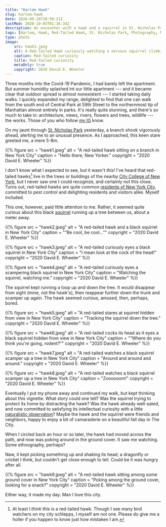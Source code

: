 ```yaml
---
title: "Harlem Hawk"
slug: harlem-hawk
date: 2020-09-26T20:59:21Z
lastMod: 2020-10-05T01:16:34Z
description: An encounter with a hawk and a squirrel in St. Nicholas Park, Harlem.
tags: [Harlem, Hawk, Red-Tailed Hawk, St. Nicholas Park, Photography, Nervous Squirrel]
type: photo
image:
    src: hawk3.jpeg
    alt: A Red-Tailed Hawk curiously watching a nervous squirrel climbing a tree
    caption: Red-Tailed curiosity
    title: Red-Tailed curiosity
    metaOnly: true
    copyright: 2020 David E. Wheeler
---
```


Three months into the Covid-19 Pandemic, I had barely left the apartment. But
summer humidity splashed int our little apartment --- and it became clear that
outdoor spread is almost nonexistent --- I started taking daily walks. I quickly
expanded my range, delighted to find that one can walk from the south end of
Central Park at 59th Street to the northern­most tip of Manhattan almost
entirely in parks. It's really quite stunning, and there's so much to take in:
architecture, views, rivers, flowers and trees, wildlife --- the works. Those of
you who follow [my IG] know.

On my jaunt through [St. Nicholas Park] yesterday, a branch shook vigorously
ahead, alerting me to an unusual presence. As I approached, this keen stare
greeted me, a mere 5-8m.

{{% figure
    src       = "hawk1.jpeg"
    alt       = "A red-tailed hawk sitting on a branch in New York City"
    caption   = "Hello there, New Yorker."
    copyright = "2020 David E. Wheeler"
%}}

I don't know what I expected to see, but it wasn't *this!* I've heard that
red-tailed hawks[^maybe-red-tailed] live in the trees or buildings of the nearby
[City College of New York], but I never saw one I could recognize, and certainly
not this close. Turns out, red-tailed hawks are quite common [residents of New
York City], committed to pest control and delighting residents and visitors
alike. Myself included.

This one, however, paid little attention to me. Rather, it seemed quite curious
about this black [squirrel] running up a tree between us, about a meter away.

{{% figure
    src       = "hawk2.jpeg"
    alt       = "A red-tailed hawk and a black squirrel in New York City"
    caption   = "“Be cool, be cool…”"
    copyright = "2020 David E. Wheeler"
%}}

{{% figure
    src       = "hawk3.jpeg"
    alt       = "A red-tailed curiously eyes a black squirrel in New York City"
    caption   = "I mean look at the cock of the head!"
    copyright = "2020 David E. Wheeler"
%}}

{{% figure
    src       = "hawk4.jpeg"
    alt       = "A red-tailed curiously eyes a scampering black squirrel in New York City"
    caption   = "Watching the squirrel, watching me."
    copyright = "2020 David E. Wheeler"
%}}

The squirrel kept running a loop up and down the tree. It would disappear from sight
(mine, not the hawk's), then reappear further down the trunk and scamper up again.
The hawk seemed curious, amused, then, perhaps, bored.

{{% figure
    src       = "hawk5.jpeg"
    alt       = "A red-tailed stares at squirrel hidden from view in New York City"
    caption   = "Tracking the squirrel down the tree."
    copyright = "2020 David E. Wheeler"
%}}

{{% figure
    src       = "hawk6.jpeg"
    alt       = "A red-tailed cocks its head as it eyes a black squirrel hidden from view in New York City"
    caption   = "“Where do you think *you're* going, rodent?”"
    copyright = "2020 David E. Wheeler"
%}}

{{% figure
    src       = "hawk7.jpeg"
    alt       = "A red-tailed watches a black squirrel scamper up a tree in New York City"
    caption   = "Around and around and around."
    copyright = "2020 David E. Wheeler"
%}}

{{% figure
    src       = "hawk8.jpeg"
    alt       = "A red-tailed watches a black squirrel scamper up a tree in New York City"
    caption   = "Zoooooom!"
    copyright = "2020 David E. Wheeler"
%}}

Eventually I put my phone away and continued my walk, but kept thinking about
this vignette. What story could one tell? Was the squirrel trying to protect its
home by distracting the hawk? Was the hawk already well-sated, and now committed
to satisfying its intellectual curiosity with a little [naturalistic
observation]? Maybe the hawk and the squirrel were friends and neighbors,
happy to enjoy a bit of camaraderie on a beautiful fall day in The City.

When I circled back an hour or so later, the hawk had moved across the path, and
now was poking around in the ground cover. It saw me watching. Some
ethno­graphy, perhaps?

Naw, it kept picking something up and shaking its head; a dragonfly or cricket I
think, but couldn't get close enough to tell. Could be it was hungry after all.

{{% figure
    src       = "hawk9.jpeg"
    alt       = "A red-tailed hawk sitting among some ground cover in New York City"
    caption   = "Poking among the ground cover, looking for a snack?"
    copyright = "2020 David E. Wheeler"
%}}

Either way, it made my day. Man I love this city.

  [^maybe-red-tailed]: At least I *think* this is a red-tailed hawk. Though I
    see many bird watchers on my city schlepps, I myself am not one. Please do
    give me a holler if you happen to know just how mistaken I am.

  [my IG]: https://www.instagram.com/theory/
  [St. Nicholas Park]: https://www.nycgovparks.org/parks/st-nicholas-park
  [City College of New York]: https://www.ccny.cuny.edu
  [residents of New York City]:
    https://www1.nyc.gov/site/wildlifenyc/animals/red-tailed-hawks.page
  [squirrel]: https://www.nycgovparks.org/programs/rangers/wildlife-management/squirrels
  [naturalistic observation]: https://explorable.com/naturalistic-observation
